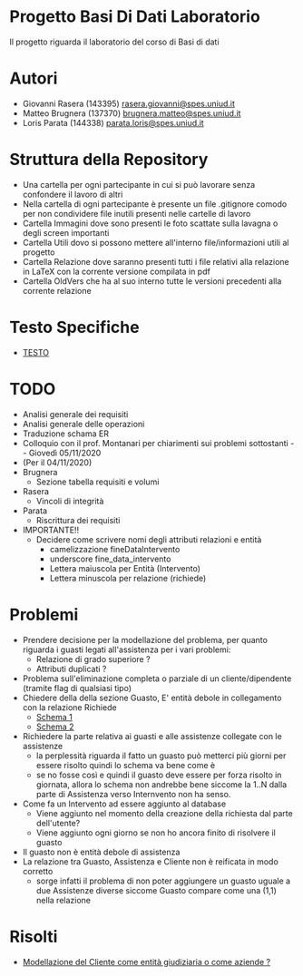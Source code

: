# Progetto Basi Di Dati Laboratorio
Il progetto riguarda il laboratorio del corso di Basi di dati

# Autori
- Giovanni Rasera (143395) rasera.giovanni@spes.uniud.it
- Matteo Brugnera (137370) brugnera.matteo@spes.uniud.it
- Loris Parata (144338) parata.loris@spes.uniud.it

# Struttura della Repository
- Una cartella per ogni partecipante in cui si può lavorare senza confondere il lavoro di altri
- Nella cartella di ogni partecipante è presente un file .gitignore comodo per non condividere file inutili presenti nelle cartelle di lavoro 
- Cartella Immagini dove sono presenti le foto scattate sulla lavagna o degli screen importanti
- Cartella Utili dovo si possono mettere all'interno file/informazioni utili al progetto
- Cartella Relazione dove saranno presenti tutti i file relativi alla relazione in LaTeX con la corrente versione compilata in pdf
- Cartella OldVers che ha al suo interno tutte le versioni precedenti alla corrente relazione 

# Testo Specifiche
- [TESTO](https://github.com/GiovanniRaseraF/ProgettoBasiDiDatiLaboratorio/blob/main/Consegna.pdf)

# TODO
- Analisi generale dei requisiti
- Analisi generale delle operazioni
- Traduzione schama ER
- Colloquio con il prof. Montanari per chiarimenti sui problemi sottostanti	-- Giovedì 05/11/2020
- (Per il 04/11/2020)
- Brugnera
	- Sezione tabella requisiti e volumi
- Rasera
	- Vincoli di integrità
- Parata
	- Riscrittura dei requisiti
- IMPORTANTE!!
	- Decidere come scrivere nomi degli attributi relazioni e entità
		- camelizzazione fineDataIntervento
		- underscore fine_data_intervento
		- Lettera maiuscola per Entità (Intervento)
		- Lettera minuscola per relazione (richiede)

# Problemi
- Prendere decisione per la modellazione del problema, per quanto riguarda i guasti legati all'assistenza per i vari problemi:
	- Relazione di grado superiore ?
	- Attributi duplicati ?
- Problema sull'eliminazione completa o parziale di un cliente/dipendente (tramite flag di qualsiasi tipo)
- Chiedere della della sezione Guasto, E' entità debole in collegamento con la relazione Richiede
	- [Schema 1](https://github.com/GiovanniRaseraF/ProgettoBasiDiDatiLaboratorio/blob/main/Parata/Alternativa_1.jpg)
	- [Schema 2](https://github.com/GiovanniRaseraF/ProgettoBasiDiDatiLaboratorio/blob/main/Parata/Alternativa_2.jpg)
- Richiedere la parte relativa ai guasti e alle assistenze collegate con le assistenze
	- la perplessità riguarda il fatto un guasto può metterci più giorni per essere risolto quindi lo schema va bene come è
	- se no fosse così e quindi il guasto deve essere per forza risolto in giornata, allora lo schema non andrebbe bene siccome la 1..N dalla parte di Assistenza verso Internvento non ha senso.
- Come fa un Intervento ad essere aggiunto al database
	- Viene aggiunto nel momento della creazione della richiesta dal parte dell'utente?
	- Viene aggiunto ogni giorno se non ho ancora finito di risolvere il guasto
- Il guasto non è entità debole di assistenza
- La relazione tra Guasto, Assistenza e Cliente non è reificata in modo corretto 
	- sorge infatti il problema di non poter aggiungere un guasto uguale a due Assistenze diverse siccome Guasto compare come una (1,1) nella relazione

# Risolti
- [Modellazione del Cliente come entità giudiziaria o come aziende ?](https://github.com/GiovanniRaseraF/ProgettoBasiDiDatiLaboratorio/issues/6)

